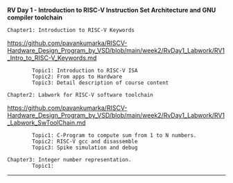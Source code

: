 **RV Day 1 - Introduction to RISC-V Instruction Set Architecture and GNU compiler toolchain**

    Chapter1: Introduction to RISC-V Keywords
https://github.com/pavankumarka/RISCV-Hardware_Design_Program_by_VSD/blob/main/week2/RvDay1_Labwork/RV1_Intro_to_RISC-V_Keywords.md
    
            Topic1: Introduction to RISC-V ISA
            Topic2: From apps to Hardware
            Topic3: Detail description of course content

    Chapter2: Labwork for RISC-V software toolchain
https://github.com/pavankumarka/RISCV-Hardware_Design_Program_by_VSD/blob/main/week2/RvDay1_Labwork/RV1_Labwork_SwToolChain.md
    
            Topic1: C-Program to compute sum from 1 to N numbers.
            Topic2: RISC-V gcc and disassemble
            Topic3: Spike simulation and debug

    Chapter3: Integer number representation.
            Topic1: 

---------------------------------------------------------------------------------------------------------------------------------
